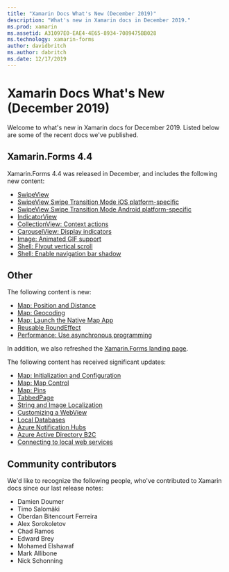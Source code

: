 ```yaml
---
title: "Xamarin Docs What's New (December 2019)"
description: "What's new in Xamarin docs in December 2019."
ms.prod: xamarin
ms.assetid: A31097E0-EAE4-4E65-8934-7089475BB028
ms.technology: xamarin-forms
author: davidbritch
ms.author: dabritch
ms.date: 12/17/2019
---
```


# Xamarin Docs What's New (December 2019)

Welcome to what's new in Xamarin docs for December 2019. Listed below are some of the recent docs we've published.

## Xamarin.Forms 4.4

Xamarin.Forms 4.4 was released in December, and includes the following new content:

- [SwipeView](~/xamarin-forms/user-interface/swipeview.md)
- [SwipeView Swipe Transition Mode iOS platform-specific](~/xamarin-forms/platform/ios/swipeview-swipetransitionmode.md)
- [SwipeView Swipe Transition Mode Android platform-specific](~/xamarin-forms/platform/android/swipeview-swipetransitionmode.md)
- [IndicatorView](~/xamarin-forms/user-interface/indicatorview.md)
- [CollectionView: Context actions](~/xamarin-forms/user-interface/collectionview/populate-data.md#context-menus)
- [CarouselView: Display indicators](~/xamarin-forms/user-interface/carouselview/populate-data.md#display-indicators)
- [Image: Animated GIF support](~/xamarin-forms/user-interface/images.md#animated-gifs)
- [Shell: Flyout vertical scroll](~/xamarin-forms/app-fundamentals/shell/flyout.md#flyout-vertical-scroll)
- [Shell: Enable navigation bar shadow](~/xamarin-forms/app-fundamentals/shell/configuration.md#enable-navigation-bar-shadow)

## Other

The following content is new:

- [Map: Position and Distance](~/xamarin-forms/user-interface/map/position-distance.md)
- [Map: Geocoding](~/xamarin-forms/user-interface/map/geocoder.md)
- [Map: Launch the Native Map App](~/xamarin-forms/user-interface/map/native-map-app.md)
- [Reusable RoundEffect](~/xamarin-forms/app-fundamentals/effects/reusable-roundeffect.md)
- [Performance: Use asynchronous programming](~/xamarin-forms/deploy-test/performance.md#use-asynchronous-programming)

In addition, we also refreshed the [Xamarin.Forms landing page](~/xamarin-forms/index.yml).

The following content has received significant updates:

- [Map: Initialization and Configuration](~/xamarin-forms/user-interface/map/setup.md)
- [Map: Map Control](~/xamarin-forms/user-interface/map/map.md)
- [Map: Pins](~/xamarin-forms/user-interface/map/pins.md)
- [TabbedPage](~/xamarin-forms/app-fundamentals/navigation/tabbed-page.md)
- [String and Image Localization](~/xamarin-forms/app-fundamentals/localization/text.md)
- [Customizing a WebView](~/xamarin-forms/app-fundamentals/custom-renderer/hybridwebview.md)
- [Local Databases](~/xamarin-forms/data-cloud/data/databases.md)
- [Azure Notification Hubs](~/xamarin-forms/data-cloud/azure-services/azure-notification-hub.md)
- [Azure Active Directory B2C](~/xamarin-forms/data-cloud/authentication/azure-ad-b2c.md)
- [Connecting to local web services](~/cross-platform/deploy-test/connect-to-local-web-services.md)

## Community contributors

We'd like to recognize the following people, who've contributed to Xamarin docs since our last release notes:

- Damien Doumer
- Timo Salomäki
- Oberdan Bitencourt Ferreira
- Alex Sorokoletov
- Chad Ramos
- Edward Brey
- Mohamed Elshawaf
- Mark Allibone
- Nick Schonning
